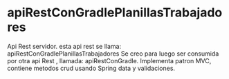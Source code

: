 # apiRestConGradlePlanillasTrabajadores
Api Rest servidor. esta api rest se llama: apiRestConGradlePlanillasTrabajadores Se creo para luego ser consumida por otra api Rest , llamada: apiRestConGradle.  Implementa patron MVC, contiene metodos crud usando Spring data y validaciones. 
